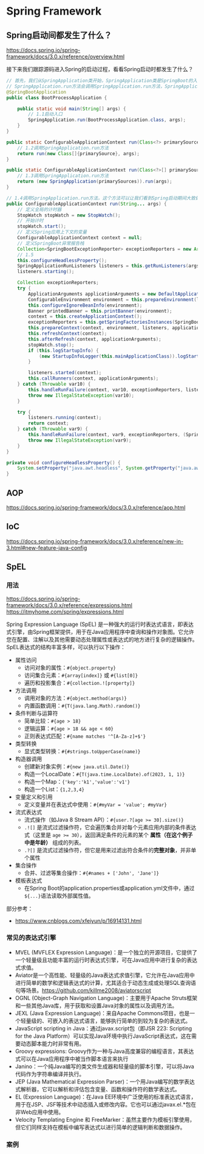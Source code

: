 # Spring Framework

## Spring启动间都发生了什么？

https://docs.spring.io/spring-framework/docs/3.0.x/reference/overview.html

接下来我们跟踪源码进入Spring的启动过程，看看Spring启动时都发生了什么？

```java
// 首先，我们从SpringApplication类开始，SpringApplication类是SpringBoot的入口点，SpringBoot启动时，会调用SpringApplication.run方法
// SpringApplication.run方法会调用SpringApplication.run方法，SpringApplication.run方法会调用SpringApplication.run方法，SpringApplication.run方法会调用SpringApplication.run方法，SpringApplication.run方法会调用SpringApplication()
@SpringBootApplication
public class BootProcessApplication {

    public static void main(String[] args) {
        // 1.1启动入口
        SpringApplication.run(BootProcessApplication.class, args);
    }
}
```

```java
public static ConfigurableApplicationContext run(Class<?> primarySource, String... args) {
    // 1.2调用SpringApplication.run方法
    return run(new Class[]{primarySource}, args);
}

public static ConfigurableApplicationContext run(Class<?>[] primarySources, String[] args) {
    // 1.3调用SpringApplication.run方法
    return (new SpringApplication(primarySources)).run(args);
}

// 1.4调用SpringApplication.run方法，这个方法可以让我们看到Spring启动期间大致做了什么事
public ConfigurableApplicationContext run(String... args) {
    // 定义全局的计时器
    StopWatch stopWatch = new StopWatch();
    // 开始计时
    stopWatch.start();
    // 定义Spring应用上下文的变量
    ConfigurableApplicationContext context = null;
    // 定义SpringBoot异常报告栈
    Collection<SpringBootExceptionReporter> exceptionReporters = new ArrayList();
    // 1.5 
    this.configureHeadlessProperty();
    SpringApplicationRunListeners listeners = this.getRunListeners(args);
    listeners.starting();

    Collection exceptionReporters;
    try {
        ApplicationArguments applicationArguments = new DefaultApplicationArguments(args);
        ConfigurableEnvironment environment = this.prepareEnvironment(listeners, applicationArguments);
        this.configureIgnoreBeanInfo(environment);
        Banner printedBanner = this.printBanner(environment);
        context = this.createApplicationContext();
        exceptionReporters = this.getSpringFactoriesInstances(SpringBootExceptionReporter.class, new Class[]{ConfigurableApplicationContext.class}, context);
        this.prepareContext(context, environment, listeners, applicationArguments, printedBanner);
        this.refreshContext(context);
        this.afterRefresh(context, applicationArguments);
        stopWatch.stop();
        if (this.logStartupInfo) {
            (new StartupInfoLogger(this.mainApplicationClass)).logStarted(this.getApplicationLog(), stopWatch);
        }

        listeners.started(context);
        this.callRunners(context, applicationArguments);
    } catch (Throwable var10) {
        this.handleRunFailure(context, var10, exceptionReporters, listeners);
        throw new IllegalStateException(var10);
    }

    try {
        listeners.running(context);
        return context;
    } catch (Throwable var9) {
        this.handleRunFailure(context, var9, exceptionReporters, (SpringApplicationRunListeners)null);
        throw new IllegalStateException(var9);
    }
}

private void configureHeadlessProperty() {
    System.setProperty("java.awt.headless", System.getProperty("java.awt.headless", Boolean.toString(this.headless)));
}
```



## AOP

https://docs.spring.io/spring-framework/docs/3.0.x/reference/aop.html

## IoC

https://docs.spring.io/spring-framework/docs/3.0.x/reference/new-in-3.html#new-feature-java-config

## SpEL

### 用法

https://docs.spring.io/spring-framework/docs/3.0.x/reference/expressions.html
https://itmyhome.com/spring/expressions.html

Spring Expression Language (SpEL)
是一种强大的运行时表达式语言，即表达式引擎，由Spring框架提供，用于在Java应用程序中查询和操作对象图。它允许您在配置、注解以及其他需要动态处理属性或表达式的地方进行复杂的逻辑操作。
SpEL表达式的结构丰富多样，可以执行以下操作：

- 属性访问
    - 访问对象的属性：`#{object.property}`
    - 访问集合元素：`#{array[index]}` 或 `#{list[0]}`
    - 遍历和投影集合：`#{collection.![property]}`
- 方法调用
    - 调用对象的方法：`#{object.method(args)}`
    - 内置函数调用：`#{T(java.lang.Math).random()}`
- 条件判断与运算符
    - 简单比较：`#{age > 18}`
    - 逻辑运算：`#{age > 18 && age < 60}`
    - 正则表达式匹配：`#{name matches '^[A-Za-z]+$'}`
- 类型转换
    - 显式类型转换：`#{#strings.toUpperCase(name)}`
- 构造器调用
    - 创建新对象实例：`#{new java.util.Date()}`
    - 构造一个LocalDate：`#{T(java.time.LocalDate).of(2023, 1, 1)}`
    - 构造一个Map：`{'key':'k1','value':'v1'}`
    - 构造一个List：`{1,2,3,4}`
- 变量定义和引用
    - 定义变量并在表达式中使用：`#{#myVar = 'value'; #myVar}`
- 流式表达式
    - 流式操作（如Java 8 Stream API）：`#{user.?[age >= 30].size()}`
    - `.![]` 是流式过滤操作符，它会遍历集合并对每个元素应用内部的条件表达式（这里是 `age >= 30`），返回满足条件的元素的某个
      **属性（在这个例子中是年龄）** 组成的列表。
    - `.?[]` 是流式过滤操作符，但它是用来过滤出符合条件的**完整对象**，并非单个属性
- 集合操作
    - 合并、过滤等集合操作：`#{#names + ['John', 'Jane']}`
- 模板表达式
    - 在Spring Boot的application.properties或application.yml文件中，通过`${...}`语法读取外部属性值。

部分参考：

- https://www.cnblogs.com/xfeiyun/p/16914131.html

### 常见的表达式引擎

- MVEL (MVFLEX Expression Language)：是一个独立的开源项目，它提供了一个轻量级且功能丰富的运行时表达式引擎，可在Java应用中进行复杂的表达式求值。
- Aviator是一个高性能、轻量级的Java表达式求值引擎，它允许在Java应用中进行简单的数学和逻辑表达式的计算，尤其适合于动态生成或处理SQL查询语句等场景。https://github.com/killme2008/aviatorscript
- OGNL (Object-Graph Navigation Language)：主要用于Apache Struts框架和一些其他Java库，用于获取和设置Java对象的属性以及调用方法。
- JEXL (Java Expression Language)：来自Apache Commons项目，也是一个轻量级的、可嵌入的表达式语言，能够执行简单的到较为复杂的表达式。
- JavaScript scripting in Java：通过javax.script包（即JSR 223: Scripting for the Java
  Platform）可以实现Java环境中执行JavaScript表达式，这在需要动态脚本能力时非常有用。
- Groovy expressions: Groovy作为一种与Java高度兼容的编程语言，其表达式可以在Java应用程序中被当作脚本语言来执行
- Janino：一个纯Java编写的类文件生成器和轻量级的脚本引擎，可以将Java代码作为字符串编译并执行。
- JEP (Java Mathematical Expression Parser)：一个用Java编写的数学表达式解析器，它可以解析和评估包含变量、函数和操作符的数学表达式。
- EL (Expression Language)：在Java
  EE环境中广泛使用的标准表达式语言，用于在JSP、JSF等技术中动态插入或修改内容。它也可以通过javax.el.*包在非Web应用中使用。
- Velocity Templating Engine 和 FreeMarker：虽然主要作为模板引擎使用，但它们同样支持在模板中编写表达式以进行简单的逻辑判断和数据操作。

### 案例
